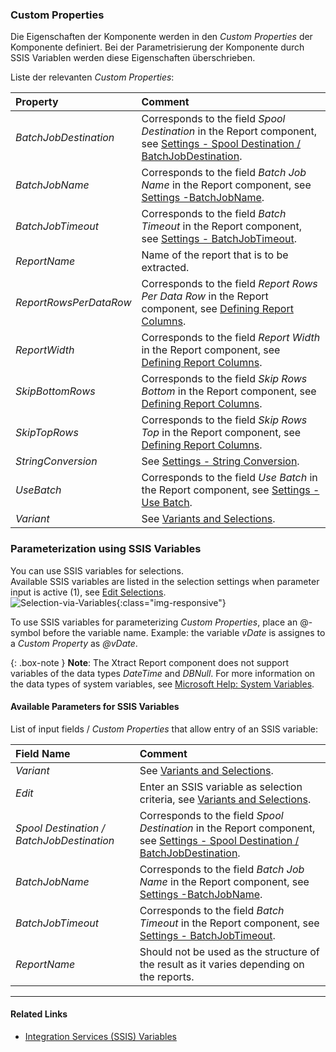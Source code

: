 ### Custom Properties

Die Eigenschaften der Komponente werden in den *Custom Properties* der Komponente definiert.
Bei der Parametrisierung der Komponente durch SSIS Variablen werden diese Eigenschaften überschrieben.

Liste der relevanten *Custom Properties*:


|Property|Comment|
|:----|:----|
| *BatchJobDestination* | Corresponds to the field *Spool Destination* in the Report component, see [Settings - Spool Destination / BatchJobDestination](./settings). |
| *BatchJobName* | Corresponds to the field *Batch Job Name* in the Report component, see [Settings -BatchJobName](./settings). |
| *BatchJobTimeout* | Corresponds to the field *Batch Timeout* in the Report component, see [Settings - BatchJobTimeout](./settings).|
| *ReportName* | Name of the report that is to be extracted.|
| *ReportRowsPerDataRow* | Corresponds to the field *Report Rows Per Data Row* in the Report component, see [Defining Report Columns](./report-columns-define). |
| *ReportWidth* | Corresponds to the field *Report Width* in the Report component, see [Defining Report Columns](./report-columns-define). |
| *SkipBottomRows* | Corresponds to the field *Skip Rows Bottom* in the Report component, see [Defining Report Columns](./report-columns-define). |
| *SkipTopRows* | Corresponds to the field *Skip Rows Top* in the Report component, see [Defining Report Columns](./report-columns-define). |
| *StringConversion* | See [Settings - String Conversion](./settings). |
| *UseBatch* | Corresponds to the field *Use Batch* in the Report component, see [Settings - Use Batch](./settings). |
| *Variant* | See [Variants and Selections](./variants-and-selections).|


### Parameterization using SSIS Variables

You can use SSIS variables for selections.<br>
Available SSIS variables are listed in the selection settings when parameter input is active (1), see [Edit Selections](./variants-and-selections#edit-selections).<br> 
![Selection-via-Variables](/img/content/xis/report_selection_via_variables.png){:class="img-responsive"}

To use SSIS variables for parameterizing *Custom Properties*, place an @-symbol before the variable name.
Example: the variable *vDate* is assignes to a *Custom Property* as *@vDate*.

{: .box-note }
**Note**: The Xtract Report component does not support variables of the data types *DateTime* and *DBNull*. 
For more information on the data types of system variables, see [Microsoft Help: System Variables](https://docs.microsoft.com/en-us/sql/integration-services/system-variables?view=sql-server-ver15).

#### Available Parameters for SSIS Variables
List of input fields / *Custom Properties* that allow entry of an SSIS variable:

|Field Name|Comment|
|:----|:----|
| *Variant*|See [Variants and Selections](./variants-and-selections).|
| *Edit*|Enter an SSIS variable as selection criteria, see [Variants and Selections](./variants-and-selections).|
| *Spool Destination / BatchJobDestination* | Corresponds to the field *Spool Destination* in the Report component, see [Settings - Spool Destination / BatchJobDestination](./settings).|
| *BatchJobName*        |Corresponds to the field *Batch Job Name* in the Report component, see [Settings -BatchJobName](./settings).|
| *BatchJobTimeout*     |Corresponds to the field *Batch Timeout* in the Report component, see [Settings - BatchJobTimeout](./settings).|
| *ReportName*        |  Should not be used as the structure of the result as it varies depending on the reports.    |


****
#### Related Links
- [Integration Services (SSIS) Variables](https://docs.microsoft.com/en-us/sql/integration-services/integration-services-ssis-variables?view=sql-server-ver15)